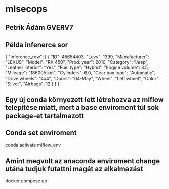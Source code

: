 # mlsecops
## Petrik Ádám GVERV7


## Példa infenerce sor
{
  "inference_row": [
    {
      "ID": 45654403,
      "Levy": 1399,
      "Manufacturer": "LEXUS",
      "Model": "RX 450",
      "Prod. year": 2010,
      "Category": "Jeep",
      "Leather interior": "Yes",
      "Fuel type": "Hybrid",
      "Engine volume": 3.5,
      "Mileage": "186005 km",
      "Cylinders": 6.0,
      "Gear box type": "Automatic",
      "Drive wheels": "4x4",
      "Doors": "04-May",
      "Wheel": "Left wheel",
      "Color": "Silver",
      "Airbags": 12
    }
  ]
}

## Egy új conda környezett lett létrehozva az mlflow telepitése miatt, mert a base enviroment túl sok package-et tartalmazott
## Conda set enviroment
conda activate mlflow_env

## Amint megvolt az anaconda enviroment change utána tudjuk futattni magát az alkalmazást 

docker compose up


